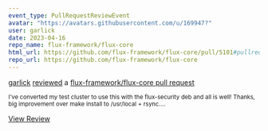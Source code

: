 ```yaml
---
event_type: PullRequestReviewEvent
avatar: "https://avatars.githubusercontent.com/u/169947?"
user: garlick
date: 2023-04-16
repo_name: flux-framework/flux-core
html_url: https://github.com/flux-framework/flux-core/pull/5101#pullrequestreview-1387021788
repo_url: https://github.com/flux-framework/flux-core
---
```


<a href='https://github.com/garlick' target='_blank'>garlick</a> <a href='https://github.com/flux-framework/flux-core/pull/5101#pullrequestreview-1387021788' target='_blank'>reviewed</a> a <a href='https://github.com/flux-framework/flux-core/pull/5101' target='_blank'>flux-framework/flux-core pull request</a>

<small>I've converted my test cluster to use this with the flux-security deb and all is well!  Thanks, big improvement over make install to /usr/local + rsync....</small>

<a href='https://github.com/flux-framework/flux-core/pull/5101#pullrequestreview-1387021788' target='_blank'>View Review</a>